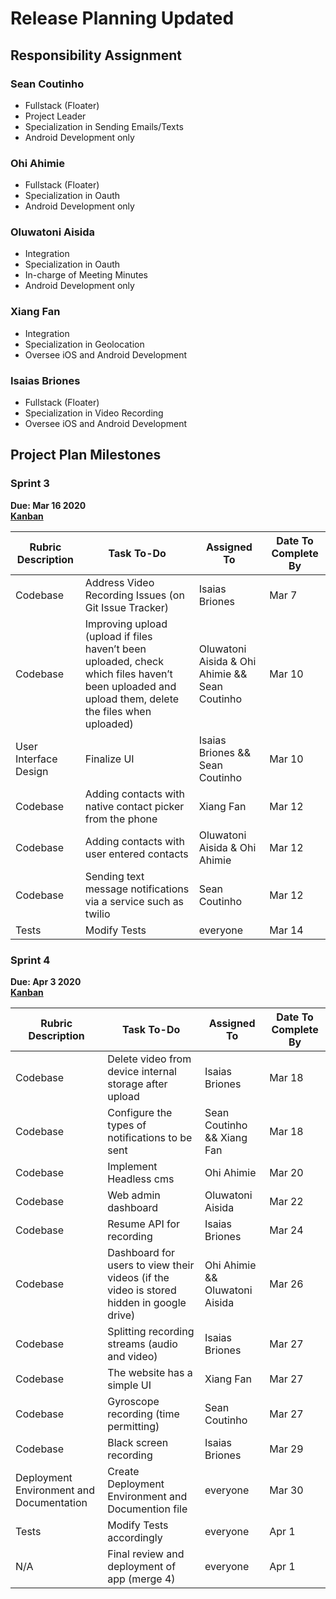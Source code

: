 # Release Planning Updated

## Responsibility Assignment
### Sean Coutinho
* Fullstack (Floater)
* Project Leader
* Specialization in Sending Emails/Texts
* Android Development only

### Ohi Ahimie
* Fullstack (Floater)
* Specialization in Oauth
* Android Development only

### Oluwatoni Aisida
* Integration
* Specialization in Oauth
* In-charge of Meeting Minutes
* Android Development only

### Xiang Fan
* Integration
* Specialization in Geolocation
* Oversee iOS and Android Development

### Isaias Briones
* Fullstack (Floater)
* Specialization in Video Recording
* Oversee iOS and Android Development

## Project Plan Milestones
### Sprint 3  
**Due: Mar 16 2020**\
**[Kanban](https://github.com/UAlberta-CMPUT401/CS-and-Law/projects/4)**

| **Rubric Description** | **Task To-Do** | **Assigned To** | **Date To Complete By** |
| --- | --- | --- | --- |
| Codebase | Address Video Recording Issues (on Git Issue Tracker) | Isaias Briones | Mar 7 |
| Codebase | Improving upload (upload if files haven’t been uploaded, check which files haven’t been uploaded and upload them, delete the files when uploaded) | Oluwatoni Aisida & Ohi Ahimie && Sean Coutinho | Mar 10 |
| User Interface Design | Finalize UI | Isaias Briones && Sean Coutinho | Mar 10 |
| Codebase | Adding contacts with native contact picker from the phone | Xiang Fan | Mar 12 |
| Codebase | Adding contacts with user entered contacts | Oluwatoni Aisida & Ohi Ahimie | Mar 12 |
| Codebase | Sending text message notifications via a service such as twilio | Sean Coutinho | Mar 12 |
| Tests | Modify Tests | everyone | Mar 14 |

### Sprint 4  
**Due: Apr 3 2020**\
**[Kanban](https://github.com/UAlberta-CMPUT401/CS-and-Law/projects/5)**

| **Rubric Description** | **Task To-Do** | **Assigned To** | **Date To Complete By** |
| --- | --- | --- | --- |
| Codebase | Delete video from device internal storage after upload | Isaias Briones | Mar 18 |
| Codebase | Configure the types of notifications to be sent | Sean Coutinho && Xiang Fan | Mar 18 |
| Codebase | Implement Headless cms | Ohi Ahimie | Mar 20 |
| Codebase | Web admin dashboard | Oluwatoni Aisida | Mar 22 |
| Codebase | Resume API for recording | Isaias Briones | Mar 24 |
| Codebase | Dashboard for users to view their videos (if the video is stored hidden in google drive)| Ohi Ahimie && Oluwatoni Aisida | Mar 26 |
| Codebase | Splitting recording streams (audio and video) | Isaias Briones | Mar 27 |
| Codebase | The website has a simple UI | Xiang Fan | Mar 27 |
| Codebase | Gyroscope recording (time permitting) | Sean Coutinho | Mar 27 |
| Codebase | Black screen recording | Isaias Briones | Mar 29 |
| Deployment Environment and Documentation | Create Deployment Environment and Documention file | everyone | Mar 30 |
| Tests | Modify Tests accordingly | everyone | Apr 1 |
| N/A | Final review and deployment of app (merge 4) | everyone | Apr 1 |
